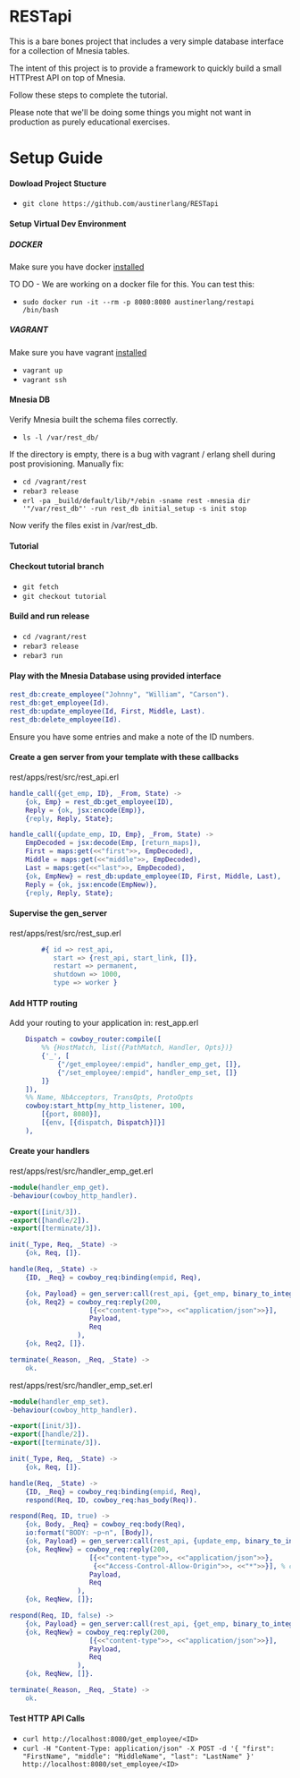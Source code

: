 RESTapi
=======
This is a bare bones project that includes a very simple database interface for a collection of Mnesia tables.

The intent of this project is to provide a framework to quickly build a small HTTPrest API on top of Mnesia.

Follow these steps to complete the tutorial.

Please note that we'll be doing some things you might not want in production as purely educational exercises.

Setup Guide
===========
#### Dowload Project Stucture

- `git clone https://github.com/austinerlang/RESTapi`

#### Setup Virtual Dev Environment

##### DOCKER

Make sure you have docker [installed](https://docs.docker.com/installation/)

TO DO - We are working on a docker file for this. You can test this:

- `sudo docker run -it --rm -p 8080:8080 austinerlang/restapi /bin/bash`

##### VAGRANT

Make sure you have vagrant [installed](http://docs.vagrantup.com/v2/installation/)

- `vagrant up`
- `vagrant ssh`

#### Mnesia DB

Verify Mnesia built the schema files correctly.

- `ls -l /var/rest_db/`

If the directory is empty, there is a bug with vagrant / erlang shell during post provisioning. Manually fix:

- `cd /vagrant/rest`
- `rebar3 release`
- `erl -pa _build/default/lib/*/ebin -sname rest -mnesia dir '"/var/rest_db"' -run rest_db initial_setup -s init stop`

Now verify the files exist in /var/rest_db.

#### Tutorial

#### Checkout tutorial branch

- `git fetch`
- `git checkout tutorial`

#### Build and run release

- `cd /vagrant/rest`
- `rebar3 release`
- `rebar3 run`

#### Play with the Mnesia Database using provided interface

```erlang
rest_db:create_employee("Johnny", "William", "Carson").
rest_db:get_employee(Id).
rest_db:update_employee(Id, First, Middle, Last).
rest_db:delete_employee(Id).
```

Ensure you have some entries and make a note of the ID numbers.

#### Create a gen server from your template with these callbacks

rest/apps/rest/src/rest_api.erl

```erlang
handle_call({get_emp, ID}, _From, State) ->
	{ok, Emp} = rest_db:get_employee(ID),
    Reply = {ok, jsx:encode(Emp)},
    {reply, Reply, State};

handle_call({update_emp, ID, Emp}, _From, State) ->
	EmpDecoded = jsx:decode(Emp, [return_maps]),
	First = maps:get(<<"first">>, EmpDecoded),
	Middle = maps:get(<<"middle">>, EmpDecoded),
	Last = maps:get(<<"last">>, EmpDecoded),
	{ok, EmpNew} = rest_db:update_employee(ID, First, Middle, Last),
    Reply = {ok, jsx:encode(EmpNew)},
    {reply, Reply, State};
```

#### Supervise the gen_server

rest/apps/rest/src/rest_sup.erl

```erlang
		#{ id => rest_api,
           start => {rest_api, start_link, []},
           restart => permanent,
           shutdown => 1000,
           type => worker }
```

#### Add HTTP routing

Add your routing to your application in: rest_app.erl

```erlang
	Dispatch = cowboy_router:compile([
	    %% {HostMatch, list({PathMatch, Handler, Opts})}
	    {'_', [
	    	{"/get_employee/:empid", handler_emp_get, []},
	    	{"/set_employee/:empid", handler_emp_set, []}
	    ]}
	]),
	%% Name, NbAcceptors, TransOpts, ProtoOpts
	cowboy:start_http(my_http_listener, 100,
	    [{port, 8080}],
	    [{env, [{dispatch, Dispatch}]}]
	),
```

#### Create your handlers

rest/apps/rest/src/handler_emp_get.erl

```erlang
-module(handler_emp_get).
-behaviour(cowboy_http_handler).

-export([init/3]).
-export([handle/2]).
-export([terminate/3]).

init(_Type, Req, _State) ->
	{ok, Req, []}.

handle(Req, _State) ->
	{ID, _Req} = cowboy_req:binding(empid, Req),

	{ok, Payload} = gen_server:call(rest_api, {get_emp, binary_to_integer(ID)}),
	{ok, Req2} = cowboy_req:reply(200,
			        [{<<"content-type">>, <<"application/json">>}],
			        Payload,
			        Req
			     ),
	{ok, Req2, []}.

terminate(_Reason, _Req, _State) ->
	ok.
```

rest/apps/rest/src/handler_emp_set.erl

```erlang
-module(handler_emp_set).
-behaviour(cowboy_http_handler).

-export([init/3]).
-export([handle/2]).
-export([terminate/3]).

init(_Type, Req, _State) ->
	{ok, Req, []}.

handle(Req, _State) ->
	{ID, _Req} = cowboy_req:binding(empid, Req),
	respond(Req, ID, cowboy_req:has_body(Req)).

respond(Req, ID, true) ->
	{ok, Body, _Req} = cowboy_req:body(Req),
	io:format("BODY: ~p~n", [Body]),
	{ok, Payload} = gen_server:call(rest_api, {update_emp, binary_to_integer(ID), Body}),
	{ok, ReqNew} = cowboy_req:reply(200,
			        [{<<"content-type">>, <<"application/json">>},
			         {<<"Access-Control-Allow-Origin">>, <<"*">>}], % chrome security
			        Payload,
			        Req
			     ),
	{ok, ReqNew, []};

respond(Req, ID, false) ->
	{ok, Payload} = gen_server:call(rest_api, {get_emp, binary_to_integer(ID)}),
	{ok, ReqNew} = cowboy_req:reply(200,
			        [{<<"content-type">>, <<"application/json">>}],
			        Payload,
			        Req
			     ),
	{ok, ReqNew, []}.

terminate(_Reason, _Req, _State) ->
	ok.
```

#### Test HTTP API Calls

- `curl http://localhost:8080/get_employee/<ID>`
- `curl -H "Content-Type: application/json" -X POST -d '{ "first": "FirstName", "middle": "MiddleName", "last": "LastName" }' http://localhost:8080/set_employee/<ID>`